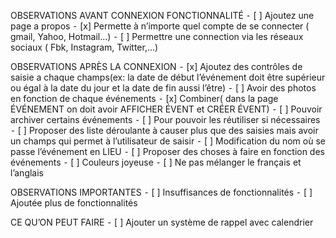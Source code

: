 OBSERVATIONS AVANT CONNEXION FONCTIONNALITÉ
⁃ [ ] Ajoutez une page a propos
⁃ [x] Permette à n’importe quel compte de se connecter ( gmail, Yahoo, Hotmail…)
⁃ [ ] Permettre une connection via les réseaux sociaux ( Fbk, Instagram, Twitter,…)

OBSERVATIONS APRÈS LA CONNEXION
⁃ [x] Ajoutez des contrôles de saisie a chaque champs(ex: la date de début l’événement doit être supérieur ou égal à la date du jour et la date de fin aussi l’être)
⁃ [ ] Avoir des photos en fonction de chaque événements
⁃ [x] Combiner( dans la page ÉVÉNEMENT on doit avoir AFFICHER ÉVENT et CRÉER ÉVENT)
⁃ [ ] Pouvoir archiver certains événements
⁃ [ ] Pour pouvoir les réutiliser si nécessaires
⁃ [ ] Proposer des liste déroulante à causer plus que des saisies mais avoir un champs qui permet à l’utilisateur de saisir
⁃ [ ] Modification du nom où se passe l’événement en LIEU
⁃ [ ] Proposer des choses à faire en fonction des événements
⁃ [ ] Couleurs joyeuse
⁃ [ ] Ne pas mélanger le français et l’anglais

OBSERVATIONS IMPORTANTES
⁃ [ ] Insuffisances de fonctionnalités
⁃ [ ] Ajoutée plus de fonctionnalités

CE QU’ON PEUT FAIRE
⁃ [ ] Ajouter un système de rappel avec calendrier
